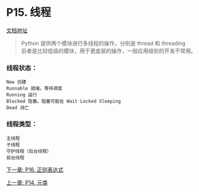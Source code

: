 # P15. 线程

[文档地址](https://github.com/walter201230/Python/blob/master/Article/PythonBasis/python13/2.md)

> Python 提供两个模块进行多线程的操作，分别是 thread 和 threading\
> 前者是比较低级的模块，用于更底层的操作，一般应用级别的开发不常用。


### 线程状态：

```
New 创建
Runnable 就绪。等待调度
Running 运行
Blocked 阻塞。阻塞可能在 Wait Locked Sleeping
Dead 消亡
```

### 线程类型：

```
主线程
子线程
守护线程（后台线程）
前台线程
```









[下一章: P16. 正则表达式](../p16-regular/README.md)

[上一章: P14. 元类](../p14-metaclass/README.md)